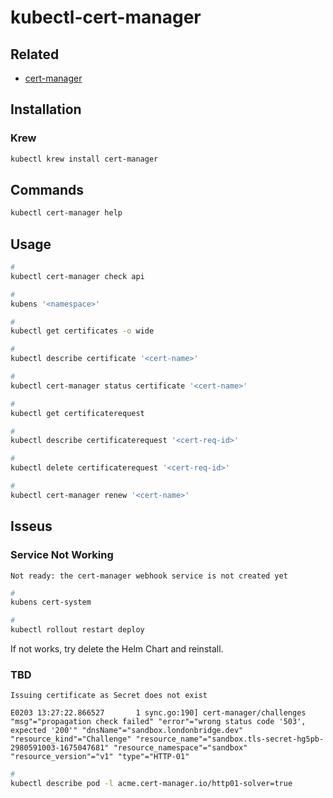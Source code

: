 # kubectl-cert-manager

## Related

- [cert-manager](/cert-manager/README.md)

## Installation

### Krew

```sh
kubectl krew install cert-manager
```

## Commands

```sh
kubectl cert-manager help
```

## Usage

```sh
#
kubectl cert-manager check api

#
kubens '<namespace>'

#
kubectl get certificates -o wide

#
kubectl describe certificate '<cert-name>'

#
kubectl cert-manager status certificate '<cert-name>'

#
kubectl get certificaterequest

#
kubectl describe certificaterequest '<cert-req-id>'

#
kubectl delete certificaterequest '<cert-req-id>'

#
kubectl cert-manager renew '<cert-name>'
```

## Isseus

### Service Not Working

```log
Not ready: the cert-manager webhook service is not created yet
```

```sh
#
kubens cert-system

#
kubectl rollout restart deploy
```

If not works, try delete the Helm Chart and reinstall.

### TBD

```log
Issuing certificate as Secret does not exist
```

```log
E0203 13:27:22.866527       1 sync.go:190] cert-manager/challenges "msg"="propagation check failed" "error"="wrong status code '503', expected '200'" "dnsName"="sandbox.londonbridge.dev" "resource_kind"="Challenge" "resource_name"="sandbox.tls-secret-hg5pb-2980591003-1675047681" "resource_namespace"="sandbox" "resource_version"="v1" "type"="HTTP-01"
```

```sh
#
kubectl describe pod -l acme.cert-manager.io/http01-solver=true
```

<!--
#
export INGRESS_HOST="$(kubectl get ingress -l acme.cert-manager.io/http01-solver=true -o jsonpath='{.items[0].spec.rules[0].host}')"
export INGRESS_PATH="$(kubectl get ingress -l acme.cert-manager.io/http01-solver=true -o jsonpath='{.items[0].spec.rules[0].http.paths[0].path}')"

curl http://"$INGRESS_HOST""$INGRESS_PATH"
-->
